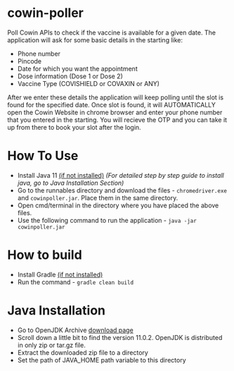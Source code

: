 # cowin-poller
Poll Cowin APIs to check if the vaccine is available for a given date.
The application will ask for some basic details in the starting like:
- Phone number
- Pincode
- Date for which you want the appointment
- Dose information (Dose 1 or Dose 2)
- Vaccine Type (COVISHIELD or COVAXIN or ANY)

After we enter these details the application will keep polling until the slot is found for the specified date. Once slot is found, it will AUTOMATICALLY open the Cowin Website in chrome browser and enter your phone number that you entered in the starting. You will recieve the OTP and you can take it up from there to book your slot after the login.

# How To Use
- Install Java 11 [(if not installed)](https://jdk.java.net/archive/)  *(For detailed step by step guide to install java, go to Java Installation Section)*
- Go to the runnables directory and download the files - `chromedriver.exe` and `cowinpoller.jar`. Place them in the same directory.
- Open cmd/terminal in the directory where you have placed the above files.
- Use the following command to run the application - `java -jar cowinpoller.jar`

# How to build
- Install Gradle [(if not installed)](https://gradle.org/next-steps/?version=7.0.2&format=all) 
- Run the command - `gradle clean build`

# Java Installation
- Go to OpenJDK Archive [download page](https://jdk.java.net/archive/)
- Scroll down a little bit to find the version 11.0.2. OpenJDK is distributed in only zip or tar.gz file.
- Extract the downloaded zip file to a directory
- Set the path of JAVA_HOME path variable to this directory

